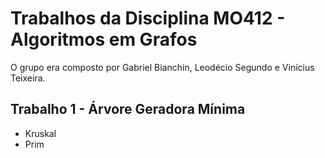 # Trabalhos da Disciplina MO412 - Algoritmos em Grafos

O grupo era composto por Gabriel Bianchin, Leodécio Segundo e Vinícius Teixeira.

## Trabalho 1 - Árvore Geradora Mínima
* Kruskal
* Prim